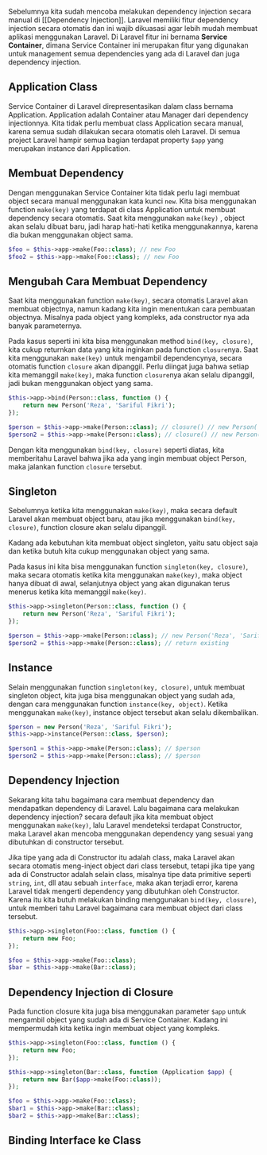 Sebelumnya kita sudah mencoba melakukan dependency injection secara manual di [[Dependency Injection]]. Laravel memiliki fitur dependency injection secara otomatis dan ini wajib dikuasasi agar lebih mudah membuat aplikasi menggunakan Laravel. Di Laravel fitur ini bernama **Service Container**, dimana Service Container ini merupakan fitur yang digunakan untuk management semua dependencies yang ada di Laravel dan juga dependency injection.

## Application Class

Service Container di Laravel direpresentasikan dalam class bernama Application. Application adalah Container atau Manager dari dependency injectionnya. Kita tidak perlu membuat class Application secara manual, karena semua sudah dilakukan secara otomatis oleh Laravel. Di semua project Laravel hampir semua bagian terdapat property `$app` yang merupakan instance dari Application.

## Membuat Dependency

Dengan menggunakan Service Container kita tidak perlu lagi membuat object secara manual menggunakan kata kunci `new`. Kita bisa menggunakan function `make(key)` yang terdapat di class Application untuk membuat dependency secara otomatis. Saat kita menggunakan `make(key)` , object akan selalu dibuat baru, jadi harap hati-hati ketika menggunakannya, karena dia bukan menggunakan object sama.

```php
$foo = $this->app->make(Foo::class); // new Foo
$foo2 = $this->app->make(Foo::class); // new Foo
```

## Mengubah Cara Membuat Dependency

Saat kita menggunakan function `make(key)`, secara otomatis Laravel akan membuat objectnya, namun kadang kita ingin menentukan cara pembuatan objectnya. Misalnya pada object yang kompleks, ada constructor nya ada banyak parameternya.

Pada kasus seperti ini kita bisa menggunakan method `bind(key, closure)`, kita cukup returnkan data yang kita inginkan pada function `closure`nya. Saat kita menggunakan `make(key)` untuk mengambil dependencynya, secara otomatis function `closure` akan dipanggil. Perlu diingat juga bahwa setiap kita memanggil `make(key)`, maka function `closure`nya akan selalu dipanggil, jadi bukan menggunakan object yang sama.

```php
$this->app->bind(Person::class, function () {
	return new Person('Reza', 'Sariful Fikri');
});

$person = $this->app->make(Person::class); // closure() // new Person('Reza', 'Sariful Fikri')
$person2 = $this->app->make(Person::class); // closure() // new Person('Reza', 'Sariful Fikri')
```

Dengan kita menggunakan `bind(key, closure)` seperti diatas, kita memberitahu Laravel bahwa jika ada yang ingin membuat object Person, maka jalankan function `closure` tersebut.

## Singleton

Sebelumnya ketika kita menggunakan `make(key)`, maka secara default Laravel akan membuat object baru, atau jika menggunakan `bind(key, closure)`, function closure akan selalu dipanggil.

Kadang ada kebutuhan kita membuat object singleton, yaitu satu object saja dan ketika butuh kita cukup menggunakan object yang sama.

Pada kasus ini kita bisa menggunakan function `singleton(key, closure)`, maka secara otomatis ketika kita menggunakan `make(key)`, maka object hanya dibuat di awal, selanjutnya object yang akan digunakan terus menerus ketika kita memanggil `make(key)`.

```php
$this->app->singleton(Person::class, function () {
	return new Person('Reza', 'Sariful Fikri');
});

$person = $this->app->make(Person::class); // new Person('Reza', 'Sariful Fikri') if not exist
$person2 = $this->app->make(Person::class); // return existing
```

## Instance

Selain menggunakan function `singleton(key, closure)`, untuk membuat singleton object, kita juga bisa menggunakan object yang sudah ada, dengan cara menggunakan function `instance(key, object)`. Ketika menggunakan `make(key)`, instance object tersebut akan selalu dikembalikan.

```php
$person = new Person('Reza', 'Sariful Fikri');
$this->app->instance(Person::class, $person);

$person1 = $this->app->make(Person::class); // $person
$person2 = $this->app->make(Person::class); // $person
```

## Dependency Injection

Sekarang kita tahu bagaimana cara membuat dependency dan mendapatkan dependency di Laravel. Lalu bagaimana cara melakukan dependency injection? secara default jika kita membuat object menggunakan `make(key)`, lalu Laravel mendeteksi terdapat Constructor, maka Laravel akan mencoba menggunakan dependency yang sesuai yang dibutuhkan di constructor tersebut.

Jika tipe yang ada di Constructor itu adalah class, maka Laravel akan secara otomatis meng-inject object dari class tersebut, tetapi jika tipe yang ada di Constructor adalah selain class, misalnya tipe data primitive seperti `string`, `int`, dll atau sebuah `interface`, maka akan terjadi error, karena Laravel tidak mengerti dependency yang dibutuhkan oleh Constructor. Karena itu kita butuh melakukan binding menggunakan `bind(key, closure)`, untuk memberi tahu Laravel bagaimana cara membuat object dari class tersebut.

```php
$this->app->singleton(Foo::class, function () {
	return new Foo;
});

$foo = $this->app->make(Foo::class);
$bar = $this->app->make(Bar::class);
```

## Dependency Injection di Closure

Pada function closure kita juga bisa menggunakan parameter `$app` untuk mengambil object yang sudah ada di Service Container. Kadang ini mempermudah kita ketika ingin membuat object yang kompleks.

```php
$this->app->singleton(Foo::class, function () {
	return new Foo;
});

$this->app->singleton(Bar::class, function (Application $app) {
	return new Bar($app->make(Foo::class));
});

$foo = $this->app->make(Foo::class);
$bar1 = $this->app->make(Bar::class);
$bar2 = $this->app->make(Bar::class);
```

## Binding Interface ke Class


